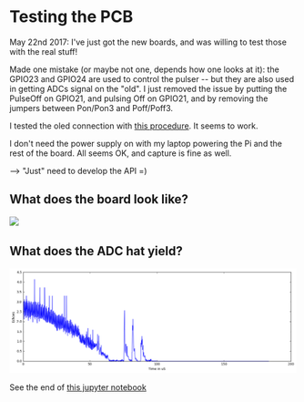 # Testing the PCB

May 22nd 2017: I've just got the new boards, and was willing to test those with the real stuff!

Made one mistake (or maybe not one, depends how one looks at it): the GPIO23 and GPIO24 are used to control the pulser -- but they are also used in getting ADCs signal on the "old". I just removed the issue by putting the PulseOff on GPIO21, and pulsing Off on GPIO21, and by removing the jumpers between Pon/Pon3 and Poff/Poff3.

I tested the oled connection with [this procedure](https://blog.jokielowie.com/en/2016/03/wyswietlacz-oled-ssd1306-i-raspberry-pi/). It seems to work.

I don't need the power supply on with my laptop powering the Pi and the rest of the board. All seems OK, and capture is fine as well.

--> "Just" need to develop the API =)

## What does the board look like?

![](/doj/images/doj_v2.jpg)

## What does the ADC hat yield?

![](/doj/images/dojsilentv2.png)

See the end of [this jupyter notebook](https://github.com/kelu124/bomanz/blob/master/ADC08200/20170430-ADC08200-FirstAcqs.ipynb)
